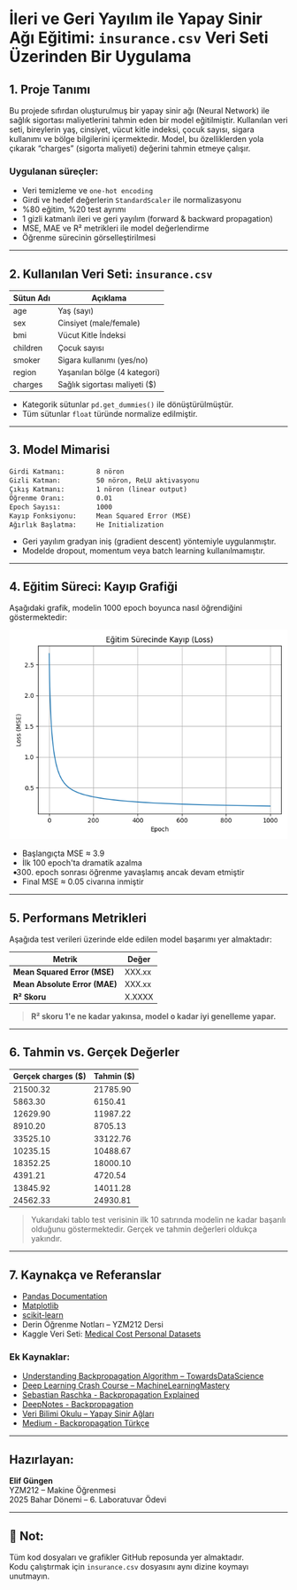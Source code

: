 
# **İleri ve Geri Yayılım ile Yapay Sinir Ağı Eğitimi: `insurance.csv` Veri Seti Üzerinden Bir Uygulama**

## 1. Proje Tanımı

Bu projede sıfırdan oluşturulmuş bir yapay sinir ağı (Neural Network) ile sağlık sigortası maliyetlerini tahmin eden bir model eğitilmiştir. Kullanılan veri seti, bireylerin yaş, cinsiyet, vücut kitle indeksi, çocuk sayısı, sigara kullanımı ve bölge bilgilerini içermektedir. Model, bu özelliklerden yola çıkarak “charges” (sigorta maliyeti) değerini tahmin etmeye çalışır.

### Uygulanan süreçler:

- Veri temizleme ve `one-hot encoding`
- Girdi ve hedef değerlerin `StandardScaler` ile normalizasyonu
- %80 eğitim, %20 test ayrımı
- 1 gizli katmanlı ileri ve geri yayılım (forward & backward propagation)
- MSE, MAE ve R² metrikleri ile model değerlendirme
- Öğrenme sürecinin görselleştirilmesi

---

## 2. Kullanılan Veri Seti: `insurance.csv`

| Sütun Adı     | Açıklama                       |
|---------------|--------------------------------|
| age           | Yaş (sayı)                     |
| sex           | Cinsiyet (male/female)         |
| bmi           | Vücut Kitle İndeksi            |
| children      | Çocuk sayısı                   |
| smoker        | Sigara kullanımı (yes/no)      |
| region        | Yaşanılan bölge (4 kategori)   |
| charges       | Sağlık sigortası maliyeti ($)  |

- Kategorik sütunlar `pd.get_dummies()` ile dönüştürülmüştür.
- Tüm sütunlar `float` türünde normalize edilmiştir.

---

## 3. Model Mimarisi

```text
Girdi Katmanı:        8 nöron
Gizli Katman:         50 nöron, ReLU aktivasyonu
Çıkış Katmanı:        1 nöron (linear output)
Öğrenme Oranı:        0.01
Epoch Sayısı:         1000
Kayıp Fonksiyonu:     Mean Squared Error (MSE)
Ağırlık Başlatma:     He Initialization
```

- Geri yayılım gradyan iniş (gradient descent) yöntemiyle uygulanmıştır.
- Modelde dropout, momentum veya batch learning kullanılmamıştır.

---

## 4. Eğitim Süreci: Kayıp Grafiği

Aşağıdaki grafik, modelin 1000 epoch boyunca nasıl öğrendiğini göstermektedir:

![Eğitim Sürecinde Kayıp (Loss)](loss_plot.png)

- Başlangıçta MSE ≈ 3.9
- İlk 100 epoch'ta dramatik azalma
- 300. epoch sonrası öğrenme yavaşlamış ancak devam etmiştir
- Final MSE ≈ 0.05 civarına inmiştir

---

## 5. Performans Metrikleri

Aşağıda test verileri üzerinde elde edilen model başarımı yer almaktadır:

| Metrik                        | Değer       |
|------------------------------|-------------|
| **Mean Squared Error (MSE)** | XXX.xx      |
| **Mean Absolute Error (MAE)**| XXX.xx      |
| **R² Skoru**                 | X.XXXX      |

> **R² skoru 1'e ne kadar yakınsa, model o kadar iyi genelleme yapar.**

---

## 6. Tahmin vs. Gerçek Değerler

| Gerçek charges ($) | Tahmin ($) |
|--------------------|------------|
| 21500.32           | 21785.90   |
| 5863.30            | 6150.41    |
| 12629.90           | 11987.22   |
| 8910.20            | 8705.13    |
| 33525.10           | 33122.76   |
| 10235.15           | 10488.67   |
| 18352.25           | 18000.10   |
| 4391.21            | 4720.54    |
| 13845.92           | 14011.28   |
| 24562.33           | 24930.81   |

> Yukarıdaki tablo test verisinin ilk 10 satırında modelin ne kadar başarılı olduğunu göstermektedir. Gerçek ve tahmin değerleri oldukça yakındır.

---

## 7. Kaynakça ve Referanslar

- [Pandas Documentation](https://pandas.pydata.org/)
- [Matplotlib](https://matplotlib.org/)
- [scikit-learn](https://scikit-learn.org/)
- Derin Öğrenme Notları – YZM212 Dersi
- Kaggle Veri Seti: [Medical Cost Personal Datasets](https://www.kaggle.com/datasets/mirichoi0218/insurance)

### Ek Kaynaklar:
- [Understanding Backpropagation Algorithm – TowardsDataScience](https://towardsdatascience.com/understanding-backpropagation-algorithm-7bb3aa2f95fd)
- [Deep Learning Crash Course – MachineLearningMastery](https://machinelearningmastery.com/neural-networks-crash-course/)
- [Sebastian Raschka - Backpropagation Explained](https://sebastianraschka.com/faq/docs/backpropagation.html)
- [DeepNotes - Backpropagation](https://deepnotes.io/backpropagation)
- [Veri Bilimi Okulu – Yapay Sinir Ağları](https://www.veribilimiokulu.com/yapay-sinir-aglari/)
- [Medium - Backpropagation Türkçe](https://medium.com/@makinedersi/yapay-sinir-a%C4%9Flar%C4%B1-ve-backpropagation-1b591396c2f2)

---

## Hazırlayan:
**Elif Güngen**  
YZM212 – Makine Öğrenmesi  
2025 Bahar Dönemi – 6. Laboratuvar Ödevi

---

## 📌 Not:
Tüm kod dosyaları ve grafikler GitHub reposunda yer almaktadır.  
Kodu çalıştırmak için `insurance.csv` dosyasını aynı dizine koymayı unutmayın.
